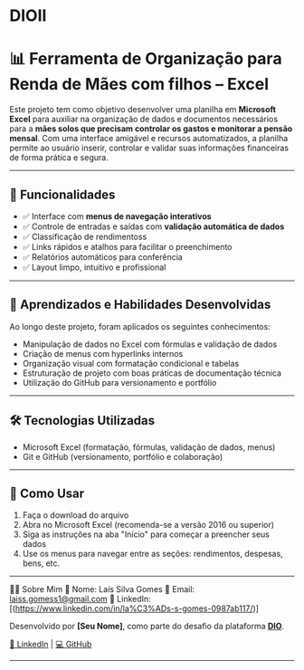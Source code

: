 # DIOII

# 📊 Ferramenta de Organização para Renda de Mães com filhos – Excel

Este projeto tem como objetivo desenvolver uma planilha em **Microsoft Excel** para auxiliar na organização de dados e documentos necessários para a **mães solos que precisam controlar os gastos e monitorar a pensão mensal**. Com uma interface amigável e recursos automatizados, a planilha permite ao usuário inserir, controlar e validar suas informações financeiras de forma prática e segura.

---

## 🚀 Funcionalidades

- ✅ Interface com **menus de navegação interativos**
- ✅ Controle de entradas e saídas com **validação automática de dados**
- ✅ Classificação de rendimentoss
- ✅ Links rápidos e atalhos para facilitar o preenchimento
- ✅ Relatórios automáticos para conferência
- ✅ Layout limpo, intuitivo e profissional

---

## 🧠 Aprendizados e Habilidades Desenvolvidas

Ao longo deste projeto, foram aplicados os seguintes conhecimentos:

- Manipulação de dados no Excel com fórmulas e validação de dados
- Criação de menus com hyperlinks internos
- Organização visual com formatação condicional e tabelas
- Estruturação de projeto com boas práticas de documentação técnica
- Utilização do GitHub para versionamento e portfólio



---

## 🛠 Tecnologias Utilizadas

- Microsoft Excel (formatação, fórmulas, validação de dados, menus)
- Git e GitHub (versionamento, portfólio e colaboração)

---

## 📌 Como Usar

1. Faça o download do arquivo
2. Abra no Microsoft Excel (recomenda-se a versão 2016 ou superior)
3. Siga as instruções na aba "Início" para começar a preencher seus dados
4. Use os menus para navegar entre as seções: rendimentos, despesas, bens, etc.

---

🙋‍♂️ Sobre Mim
📌 Nome: Laís Silva Gomes 📧 Email: laiss.gomess1@gmail.com 🔗 LinkedIn: [(https://www.linkedin.com/in/la%C3%ADs-s-gomes-0987ab117/)]

Desenvolvido por **[Seu Nome]**, como parte do desafio da plataforma **[DIO](https://www.dio.me/)**.

[🔗 LinkedIn](https://www.linkedin.com/in/seu-usuario/) | [💻 GitHub](https://github.com/seu-usuario)

---
